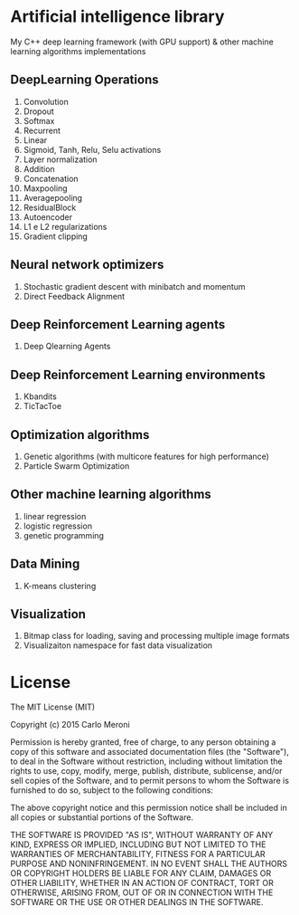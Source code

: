 Artificial intelligence library
========================
My C++ deep learning framework (with GPU support) & other machine learning algorithms implementations

DeepLearning Operations
--------------
1. Convolution
2. Dropout
3. Softmax
4. Recurrent
5. Linear
6. Sigmoid, Tanh, Relu, Selu activations
7. Layer normalization
8. Addition
9. Concatenation
10. Maxpooling
11. Averagepooling
12. ResidualBlock
13. Autoencoder
14. L1 e L2 regularizations
15. Gradient clipping

Neural network optimizers
--------------
1. Stochastic gradient descent with minibatch and momentum
2. Direct Feedback Alignment

Deep Reinforcement Learning agents
---------------
1. Deep Qlearning Agents

Deep Reinforcement Learning environments
---------------
1. Kbandits
2. TicTacToe

Optimization algorithms
-------------
1. Genetic algorithms (with multicore features for high performance)
2. Particle Swarm Optimization

Other machine learning algorithms
------------
1. linear regression
2. logistic regression
3. genetic programming 

Data Mining
------------
1. K-means clustering

Visualization
-----------
1. Bitmap class for loading, saving and processing multiple image formats
2. Visualizaiton namespace for fast data visualization

License
======
The MIT License (MIT)

Copyright (c) 2015 Carlo Meroni

Permission is hereby granted, free of charge, to any person obtaining a copy
of this software and associated documentation files (the "Software"), to deal
in the Software without restriction, including without limitation the rights
to use, copy, modify, merge, publish, distribute, sublicense, and/or sell
copies of the Software, and to permit persons to whom the Software is
furnished to do so, subject to the following conditions:

The above copyright notice and this permission notice shall be included in
all copies or substantial portions of the Software.

THE SOFTWARE IS PROVIDED "AS IS", WITHOUT WARRANTY OF ANY KIND, EXPRESS OR
IMPLIED, INCLUDING BUT NOT LIMITED TO THE WARRANTIES OF MERCHANTABILITY,
FITNESS FOR A PARTICULAR PURPOSE AND NONINFRINGEMENT. IN NO EVENT SHALL THE
AUTHORS OR COPYRIGHT HOLDERS BE LIABLE FOR ANY CLAIM, DAMAGES OR OTHER
LIABILITY, WHETHER IN AN ACTION OF CONTRACT, TORT OR OTHERWISE, ARISING FROM,
OUT OF OR IN CONNECTION WITH THE SOFTWARE OR THE USE OR OTHER DEALINGS IN
THE SOFTWARE.
